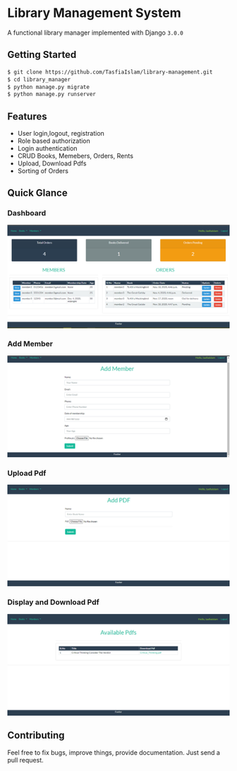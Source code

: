 # Library Management System

A functional library manager implemented with Django `3.0.0`

## Getting Started

```bash
$ git clone https://github.com/TasfiaIslam/library-management.git
$ cd library_manager
$ python manage.py migrate
$ python manage.py runserver
```

## Features

- User login,logout, registration
- Role based authorization
- Login authentication
- CRUD Books, Memebers, Orders, Rents
- Upload, Download Pdfs
- Sorting of Orders

## Quick Glance

### Dashboard

![dashboard](screenshots/dashboard.png)

### Add Member

![Form](screenshots/add_member.png)

### Upload Pdf

![Form](screenshots/upload_pdf.png)

### Display and Download Pdf

![Form](screenshots/display_pdf.png)

## Contributing

Feel free to fix bugs, improve things, provide documentation. Just send a pull request.
